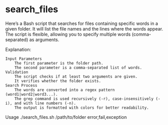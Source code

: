 # search_files
Here’s a Bash script that searches for files containing specific words in a given folder. It will list the file names and the lines where the words appear. The script is flexible, allowing you to specify multiple words (comma-separated) as arguments.

Explanation:

    Input Parameters
        The first parameter is the folder path.
        The second parameter is a comma-separated list of words.
    Validation
        The script checks if at least two arguments are given.
        It verifies whether the folder exists.
    Search Process
        The words are converted into a regex pattern (word1|word2|word3...).
        The grep command is used recursively (-r), case-insensitively (-i), and with line numbers (-n).
        The output is formatted with colors for better readability.
Usage
./search_files.sh /path/to/folder error,fail,exception
